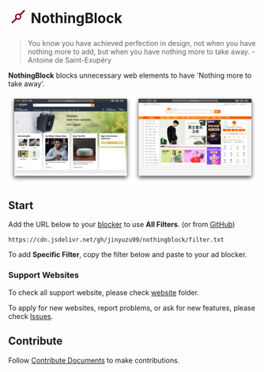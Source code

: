 <h1>
	<sub>
		<img src='asset/nothongblock-logo.png' alt='NothongBlock Logo' height='40' width='40'>
	</sub>
	NothingBlock
</h1>

> You know you have achieved perfection in design, not when you have nothing more to add, but when you have nothing more to take away. - Antoine de Saint-Exupéry

**NothingBlock** blocks unnecessary web elements to have 'Nothing more to take away'.

![NothingBlock Sample](asset/nothingblock-sample.jpg)

## Start

Add the URL below to your [blocker](https://github.com/topics/blocker) to use **All Filters**. (or from [GitHub](https://raw.githubusercontent.com/jinyuzu99/nothingblock/main/filter.txt))

```
https://cdn.jsdelivr.net/gh/jinyuzu99/nothingblock/filter.txt
```

To add **Specific Filter**, copy the filter below and paste to your ad blocker.

### Support Websites

To check all support website, please check [website](website) folder.

To apply for new websites, report problems, or ask for new features, please check [Issues](../../issues).


## Contribute

Follow [Contribute Documents](document/contribute.md) to make contributions.
